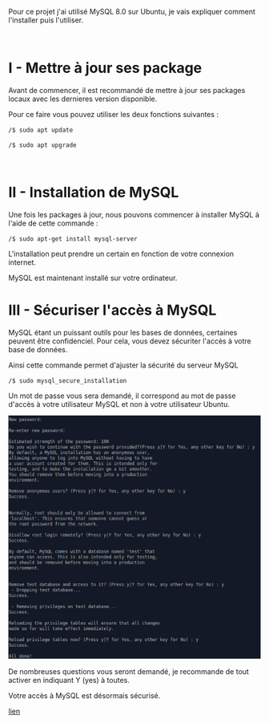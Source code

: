 Pour ce projet j'ai utilisé MySQL 8.0 sur Ubuntu, je vais expliquer comment l'installer puis l'utiliser.

<br />

# I - Mettre à jour ses package

Avant de commencer, il est recommandé de mettre à jour ses packages locaux avec les dernieres version disponible.

Pour ce faire vous pouvez utiliser les deux fonctions suivantes :

```shell
/$ sudo apt update
```
```shell
/$ sudo apt upgrade
```
<br />

# II - Installation de MySQL

Une fois les packages à jour, nous pouvons commencer à installer MySQL à l'aide de cette commande :

```shell
/$ sudo apt-get install mysql-server
```

L'installation peut prendre un certain en fonction de votre connexion internet.

MySQL est maintenant installé sur votre ordinateur.

# III - Sécuriser l'accès à MySQL

MySQL étant un puissant outils pour les bases de données, certaines peuvent être confidenciel. Pour cela, vous devez sécuriter l'accès à votre base de données.

Ainsi cette commande permet d'ajuster la sécurité du serveur MySQL

```shell
/$ sudo mysql_secure_installation
```

Un mot de passe vous sera demandé, il correspond au mot de passe d'accès à votre utilisateur MySQL et non à votre utilisateur Ubuntu.

![MySQL Secure Installation](assets/mysql_secure_installation.png)

De nombreuses questions vous seront demandé, je recommande de tout activer en indiquant Y (yes) à toutes.

Votre accès à MySQL est désormais sécurisé.

[lien](https://www.mysqltutorial.org/wp-content/uploads/2018/03/mysqlsampledatabase.zip)